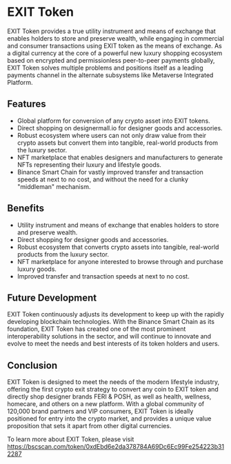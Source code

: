 
# EXIT Token

EXIT Token provides a true utility instrument and means of exchange that enables holders to store and preserve wealth, while engaging in commercial and consumer transactions using EXIT token as the means of exchange. As a digital currency at the core of a powerful new luxury shopping ecosystem based on encrypted and permissionless peer-to-peer payments globally, EXIT Token solves multiple problems and positions itself as a leading payments channel in the alternate subsystems like Metaverse Integrated Platform. 

## Features

- Global platform for conversion of any crypto asset into EXIT tokens.
- Direct shopping on designermall.io for designer goods and accessories.
- Robust ecosystem where users can not only draw value from their crypto assets but convert them into tangible, real-world products from the luxury sector.
- NFT marketplace that enables designers and manufacturers to generate NFTs representing their luxury and lifestyle goods.
- Binance Smart Chain for vastly improved transfer and transaction speeds at next to no cost, and without the need for a clunky "middleman" mechanism.

## Benefits

- Utility instrument and means of exchange that enables holders to store and preserve wealth.
- Direct shopping for designer goods and accessories.
- Robust ecosystem that converts crypto assets into tangible, real-world products from the luxury sector.
- NFT marketplace for anyone interested to browse through and purchase luxury goods.
- Improved transfer and transaction speeds at next to no cost.

## Future Development

EXIT Token continuously adjusts its development to keep up with the rapidly developing blockchain technologies. With the Binance Smart Chain as its foundation, EXIT Token has created one of the most prominent interoperability solutions in the sector, and will continue to innovate and evolve to meet the needs and best interests of its token holders and users.

## Conclusion

EXIT Token is designed to meet the needs of the modern lifestyle industry, offering the first crypto exit strategy to convert any coin to EXIT token and directly shop designer brands FERI & POSH, as well as health, wellness, homecare, and others on a new platform. With a global community of 120,000 brand partners and VIP consumers, EXIT Token is ideally positioned for entry into the crypto market, and provides a unique value proposition that sets it apart from other digital currencies.


To learn more about EXIT Token, please visit https://bscscan.com/token/0xdEbd6e2da378784A69Dc6Ec99Fe254223b312287

